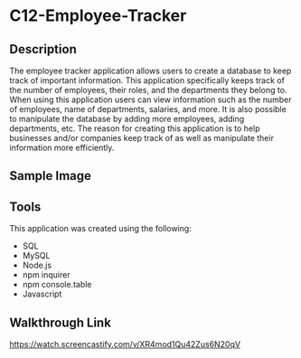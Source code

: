 # C12-Employee-Tracker

## Description
The employee tracker application allows users to create a database to keep track of important information. This application specifically keeps track of the number of employees, their roles, and the departments they belong to. When using this application users can view information such as the number of employees, name of departments, salaries, and more. It is also possible to manipulate the database by adding more employees, adding departments, etc. The reason for creating this application is to help businesses and/or companies keep track of as well as manipulate their information more efficiently.

## Sample Image

## Tools
This application was created using the following:
* SQL
* MySQL
* Node.js
* npm inquirer
* npm console.table
* Javascript

## Walkthrough Link
https://watch.screencastify.com/v/XR4mod1Qu42Zus6N20qV